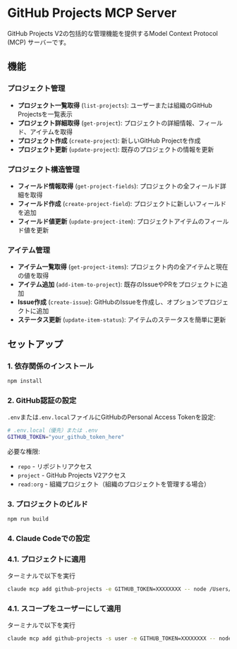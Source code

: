 # GitHub Projects MCP Server

GitHub Projects V2の包括的な管理機能を提供するModel Context Protocol (MCP) サーバーです。

## 機能

### プロジェクト管理
- **プロジェクト一覧取得** (`list-projects`): ユーザーまたは組織のGitHub Projectsを一覧表示
- **プロジェクト詳細取得** (`get-project`): プロジェクトの詳細情報、フィールド、アイテムを取得
- **プロジェクト作成** (`create-project`): 新しいGitHub Projectを作成
- **プロジェクト更新** (`update-project`): 既存のプロジェクトの情報を更新

### プロジェクト構造管理
- **フィールド情報取得** (`get-project-fields`): プロジェクトの全フィールド詳細を取得
- **フィールド作成** (`create-project-field`): プロジェクトに新しいフィールドを追加
- **フィールド値更新** (`update-project-item`): プロジェクトアイテムのフィールド値を更新

### アイテム管理
- **アイテム一覧取得** (`get-project-items`): プロジェクト内の全アイテムと現在の値を取得
- **アイテム追加** (`add-item-to-project`): 既存のIssueやPRをプロジェクトに追加
- **Issue作成** (`create-issue`): GitHubのIssueを作成し、オプションでプロジェクトに追加
- **ステータス更新** (`update-item-status`): アイテムのステータスを簡単に更新

## セットアップ

### 1. 依存関係のインストール

```bash
npm install
```

### 2. GitHub認証の設定

`.env`または`.env.local`ファイルにGitHubのPersonal Access Tokenを設定:

```bash
# .env.local（優先）または .env
GITHUB_TOKEN="your_github_token_here"
```

必要な権限:
- `repo` - リポジトリアクセス
- `project` - GitHub Projects V2アクセス
- `read:org` - 組織プロジェクト（組織のプロジェクトを管理する場合）

### 3. プロジェクトのビルド

```bash
npm run build
```

### 4. Claude Codeでの設定

### 4.1. プロジェクトに適用
ターミナルで以下を実行

```bash
claude mcp add github-projects -e GITHUB_TOKEN=XXXXXXXX -- node /Users/xxxxx/works/github-projects-mcp/build/index.js
```

### 4.1. スコープをユーザーにして適用
ターミナルで以下を実行

```bash
claude mcp add github-projects -s user -e GITHUB_TOKEN=XXXXXXXX -- node /Users/xxxxx/works/github-projects-mcp/build/index.js
```
